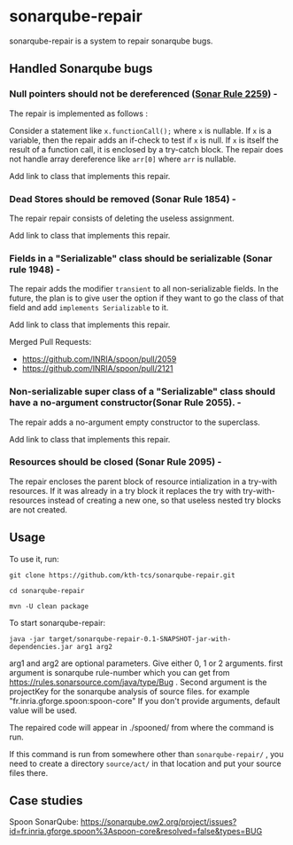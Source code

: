 # sonarqube-repair

sonarqube-repair is a system to repair sonarqube bugs.

## Handled Sonarqube bugs

### Null pointers should not be dereferenced ([Sonar Rule 2259](https://rules.sonarsource.com/c/RSPEC-2259)) -   

The repair is implemented as follows :

Consider a statement like `x.functionCall();` where `x` is nullable. If `x` is
a variable, then the repair adds an if-check to test if `x` is null.
If `x` is itself the result of a function call, it is enclosed by a try-catch
block. The repair does not handle array dereference like `arr[0]` where `arr`
is nullable.

Add link to class that implements this repair.

### Dead Stores should be removed (Sonar Rule 1854) -   

The repair repair consists of deleting the useless assignment.

Add link to class that implements this repair.

### Fields in a "Serializable" class should be serializable (Sonar rule 1948) -

The repair adds the modifier `transient` to all non-serializable
fields. In the future, the plan is to give user the option if they want to go the class
of that field and add `implements Serializable` to it.

Add link to class that implements this repair.

Merged Pull Requests:

* https://github.com/INRIA/spoon/pull/2059
* https://github.com/INRIA/spoon/pull/2121


### Non-serializable super class of a "Serializable" class should have a no-argument constructor(Sonar Rule 2055). -    

The repair adds a no-argument empty constructor to the superclass.

Add link to class that implements this repair.

### Resources should be closed (Sonar Rule 2095) -   

The repair encloses the parent block of resource intialization in a try-with resources.
If it was already in a try block it replaces the try with try-with-resources instead 
of creating a new one, so that useless nested try blocks are not created.

## Usage

To use it, run:

`git clone https://github.com/kth-tcs/sonarqube-repair.git`

`cd sonarqube-repair`

`mvn -U clean package`

To start sonarqube-repair:

`java -jar target/sonarqube-repair-0.1-SNAPSHOT-jar-with-dependencies.jar arg1 arg2`

arg1 and arg2 are optional parameters.
Give either 0, 1 or 2 arguments. first argument is sonarqube rule-number which you 
can get from https://rules.sonarsource.com/java/type/Bug .
Second argument is the projectKey for the sonarqube analysis of source files. for 
example "fr.inria.gforge.spoon:spoon-core"
If you don't provide arguments, default value will be used.

The repaired code will appear in ./spooned/ from where the command is run.

If this command is run from somewhere other than `sonarqube-repair/` , you need
 to create a directory `source/act/` in that location and put your source 
 files there.

## Case studies

Spoon SonarQube: <https://sonarqube.ow2.org/project/issues?id=fr.inria.gforge.spoon%3Aspoon-core&resolved=false&types=BUG>



